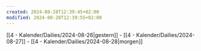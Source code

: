 ```yaml
---
created: 2024-08-28T12:39:45+02:00
modified: 2024-08-28T12:39:55+02:00
---
```

[[4 - Kalender/Dailies/2024-08-26|gestern]]  - [[4 - Kalender/Dailies/2024-08-27]] - [[4 - Kalender/Dailies/2024-08-28|morgen]]